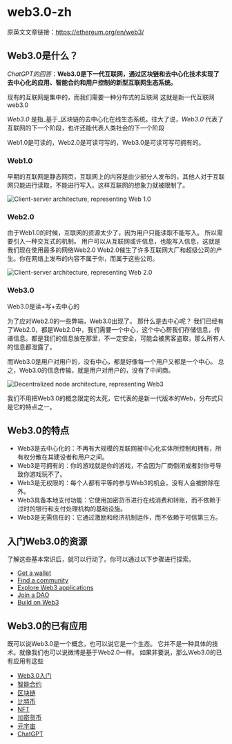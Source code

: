 # web3.0-zh

原英文文章链接：https://ethereum.org/en/web3/

## Web3.0是什么？

_ChatGPT的回答_：**Web3.0是下一代互联网，通过区块链和去中心化技术实现了去中心化的应用、智能合约和用户控制的新型互联网生态系统。**

现有的互联网是集中的，而我们需要一种分布式的互联网 这就是新一代互联网web3.0

_Web3_._0_ 是指_基于_区块链的去中心化在线生态系统。往大了说，_Web3_._0_ 代表了互联网的下一个阶段，也许还能代表人类社会的下一个阶段

Web1.0是可读的，Web2.0是可读可写的，Web3.0是可读可写可拥有的。

### Web1.0

早期的互联网是静态网页，互联网上的内容是由少部分人发布的，其他人对于互联网只能进行读取，不能进行写入。这样互联网的想象力就被限制了。

![Client-server architecture, representing Web 1.0](https://d33wubrfki0l68.cloudfront.net/cfb4a6dd59aa1b302cf05271758d5df2da77effb/aaa10/static/aabd6f7a956dd8a7038185b2d03b8459/00d43/web1.png)

### Web2.0

由于Web1.0的时候，互联网的资源太少了，因为用户只能读取不能写入。 所以需要引入一种交互式的机制。 用户可以从互联网或许信息，也能写入信息，这就是我们现在使用最多的网络Web2.0 Web2.0催生了许多互联网大厂和超级公司的产生。你在网络上发布的内容不属于你，而属于这些公司。

![Client-server architecture, representing Web 2.0](https://d33wubrfki0l68.cloudfront.net/b05edfd845d549d762d2885e0999415ccb947c2c/eecce/static/9f50d47733edad715c3068c4c6a8bc6d/00d43/web2.png)

### Web3.0

Web3.0是读+写+去中心的

为了应对Web2.0的一些弊端，Web3.0出现了。 那什么是去中心呢？ 我们已经有了Web2.0，都是Web2.0中，我们需要一个中心，这个中心帮我们存储信息，传递信息。都是我们的信息放在那里，不一定安全，可能会被黑客盗取，那么所有人的信息都泄露了。

而Web3.0是用户对用户的，没有中心，都是好像每一个用户又都是一个中心。 总之，Web3.0的信息传输，就是用户对用户的，没有了中间商。

![Decentralized node architecture, representing Web3](https://d33wubrfki0l68.cloudfront.net/6d6ec59f6ee563b28c06b1a6abc7c2b47c6f453f/47bc6/static/54eef2049c233f9868af91546a07b2c7/00d43/web3.png)

我们不用把Web3.0的概念限定的太死，它代表的是新一代版本的Web，分布式只是它的特点之一。

## Web3.0的特点

* Web3是去中心化的：不再有大规模的互联网被中心化实体所控制和拥有，所有权分散在其建设者和用户之间。
* Web3是可拥有的：你的游戏就是你的游戏，不会因为厂商倒闭或者封你号导致你游戏玩不了。
* Web3是无权限的：每个人都有平等的参与Web3的机会，没有人会被排除在外。
* Web3具备本地支付功能：它使用加密货币进行在线消费和转账，而不依赖于过时的银行和支付处理机构的基础设施。
* Web3是无需信任的：它通过激励和经济机制运作，而不依赖于可信第三方。

## 入门Web3.0的资源

了解这些基本常识后，就可以行动了。你可以通过以下步骤进行探索。

- [Get a wallet](https://ethereum.org/en/wallets/)
- [Find a community](https://ethereum.org/en/community/)
- [Explore Web3 applications](https://ethereum.org/en/dapps/)
- [Join a DAO](https://ethereum.org/en/dao/)
- [Build on Web3](https://ethereum.org/en/developers/)

## Web3.0的已有应用

既可以说Web3.0是一个概念，也可以说它是一个生态。 它并不是一种具体的技术。就像我们也可以说微博是基于Web2.0一样。 如果非要说，那么Web3.0的已有应用有这些

- [Web3.0入门](README.md)
- [智能合约](zhi-neng-he-yue.md)
- [区块链](qu-kuai-lian.md)
- [比特币](bi-te-bi.md)
- [NFT](NFT.md)
- [加密货币](jia-mi-huo-bi.md)
- [元宇宙](yuan-yu-zhou)
- [ChatGPT](ChatGPT.md)